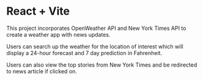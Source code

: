 # React + Vite

This project incorporates OpenWeather API and New York Times API to create a weather app with news updates. 

Users can search up the weather for the location of interest which will display a 24-hour forecast and 7 day prediction in Fahrenheit. 

Users can also view the top stories from New York Times and be redirected to news article if clicked on.
